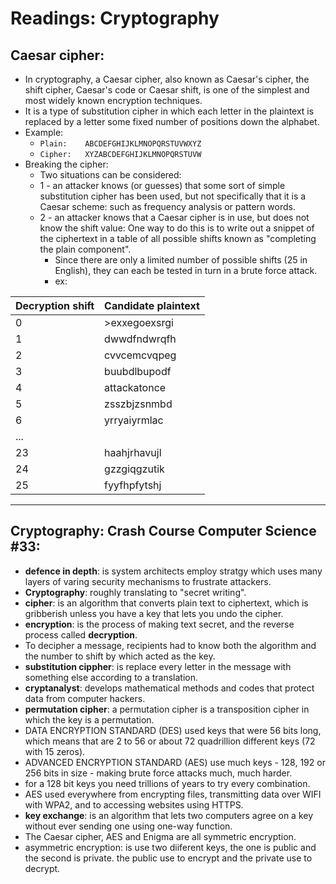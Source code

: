 # Readings: Cryptography 
## Caesar cipher:
  - In cryptography, a Caesar cipher, also known as Caesar's cipher, the shift cipher, Caesar's code or Caesar shift, is one of the simplest and most widely known encryption techniques. 
  -  It is a type of substitution cipher in which each letter in the plaintext is replaced by a letter some fixed number of positions down the alphabet.
  - Example:
    - `Plain:    ABCDEFGHIJKLMNOPQRSTUVWXYZ`
    - `Cipher:   XYZABCDEFGHIJKLMNOPQRSTUVW`
  - Breaking the cipher:
    -  Two situations can be considered:
      - 1 - an attacker knows (or guesses) that some sort of simple substitution cipher has been used, but not specifically that it is a Caesar scheme: such as frequency analysis or pattern words.
      - 2 - an attacker knows that a Caesar cipher is in use, but does not know the shift value: One way to do this is to write out a snippet of the ciphertext in a table of all possible shifts known as "completing the plain component".
        - Since there are only a limited number of possible shifts (25 in English), they can each be tested in turn in a brute force attack.
        - ex: 
  
| Decryption shift|	Candidate plaintext |
| ---             | ---	                |
|0	              |>exxegoexsrgi        |
|1	              |dwwdfndwrqfh         |
|2	              |cvvcemcvqpeg         |
|3	              |buubdlbupodf         |
|4	              |attackatonce         |
|5	              |zsszbjzsnmbd         |
|6	              |yrryaiyrmlac         |
|... 	            |                     |
|23	              |	haahjrhavujl        |
|24	              |	gzzgiqgzutik        |
|25 	            |	fyyfhpfytshj        |

---
## Cryptography: Crash Course Computer Science #33:
  - __defence in depth__: is system architects employ stratgy which uses many layers of varing security mechanisms to frustrate attackers.
  - __Cryptography__: roughly translating to "secret writing".
  - __cipher__: is an algorithm that converts plain text to ciphertext, which is gribberish unless you have a key that lets you undo the cipher.
  - __encryption__: is the process of making text secret, and the reverse process called __decryption__.
  - To decipher a message, recipients had to know both the algorithm and the number to shift by which acted as the key.
  - __substitution cippher__: is replace every letter in the message with something else according to a translation.
  - __cryptanalyst__: develops mathematical methods and codes that protect data from computer hackers.  
  - __permutation cipher__:  a permutation cipher is a transposition cipher in which the key is a permutation.
  - DATA ENCRYPTION STANDARD (DES) used keys that were 56 bits long, which means that are 2 to 56 or about 72 quadrillion different keys (72 with 15 zeros).
  - ADVANCED ENCRYPTION STANDARD (AES) use much keys - 128, 192 or 256 bits in size - making brute force attacks much, much harder.
  - for a 128 bit keys you need trillions of years to try every combination.
  - AES used everywhere from encrypting files, transmitting data over WIFI with WPA2, and to accessing websites using HTTPS.
  - __key exchange__: is an algorithm that lets two computers agree on a key without ever sending one using one-way function.
  - The Caesar cipher, AES and Enigma are all symmetric encryption.
  - asymmetric encryption: is use two diiferent keys, the one is public and the second is private. the public use to encrypt and the private use to decrypt.